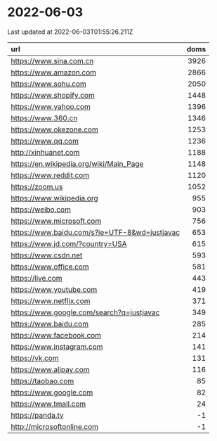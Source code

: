 # 2022-06-03

<!-- BEGIN -->
Last updated at 2022-06-03T01:55:26.211Z

url | doms
:- | -:
https://www.sina.com.cn | 3926
https://www.amazon.com | 2866
https://www.sohu.com | 2050
https://www.shopify.com | 1448
https://www.yahoo.com | 1396
https://www.360.cn | 1346
https://www.okezone.com | 1253
https://www.qq.com | 1236
http://xinhuanet.com | 1188
https://en.wikipedia.org/wiki/Main_Page | 1148
https://www.reddit.com | 1120
https://zoom.us | 1052
https://www.wikipedia.org | 955
https://weibo.com | 903
https://www.microsoft.com | 756
https://www.baidu.com/s?ie=UTF-8&wd=justjavac | 653
https://www.jd.com/?country=USA | 615
https://www.csdn.net | 593
https://www.office.com | 581
https://live.com | 443
https://www.youtube.com | 419
https://www.netflix.com | 371
https://www.google.com/search?q=justjavac | 349
https://www.baidu.com | 285
https://www.facebook.com | 214
https://www.instagram.com | 141
https://vk.com | 131
https://www.alipay.com | 116
https://taobao.com | 85
https://www.google.com | 82
https://www.tmall.com | 24
https://panda.tv | -1
http://microsoftonline.com | -1
<!-- END -->
